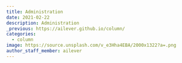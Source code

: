 ```yaml
---
title: Administration
date: 2021-02-22
description: Administration
_previous: https://ailever.github.io/column/
categories:
  - column
image: https://source.unsplash.com/v_e3Hha4EBA/2000x1322?a=.png
author_staff_member: ailever
---
```


